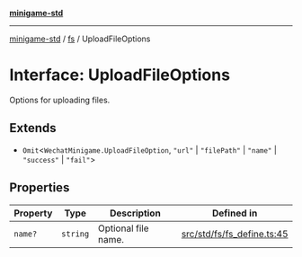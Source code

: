 [**minigame-std**](../../../README.md)

***

[minigame-std](../../../README.md) / [fs](../README.md) / UploadFileOptions

# Interface: UploadFileOptions

Options for uploading files.

## Extends

- `Omit`\<`WechatMinigame.UploadFileOption`, `"url"` \| `"filePath"` \| `"name"` \| `"success"` \| `"fail"`\>

## Properties

| Property | Type | Description | Defined in |
| ------ | ------ | ------ | ------ |
| `name?` | `string` | Optional file name. | [src/std/fs/fs\_define.ts:45](https://github.com/JiangJie/minigame-std/blob/eeac001add8ab13d21bab6e48cf53f07cd0a9aad/src/std/fs/fs_define.ts#L45) |

